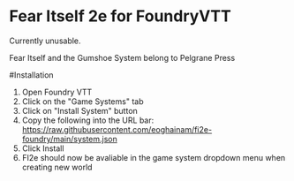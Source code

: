 
# Fear Itself 2e for FoundryVTT

Currently unusable.

Fear Itself and the Gumshoe System belong to Pelgrane Press

#Installation

1. Open Foundry VTT
1. Click on the "Game Systems" tab
1. Click on "Install System" button
1. Copy the following into the URL bar: https://raw.githubusercontent.com/eoghainam/fi2e-foundry/main/system.json
1. Click Install
1. FI2e should now be avaliable in the game system dropdown menu when creating new world